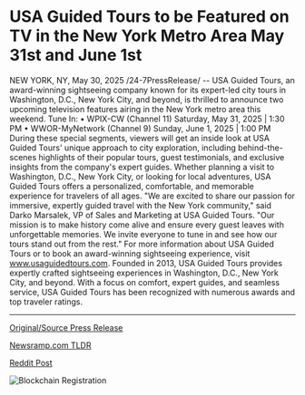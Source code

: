 # USA Guided Tours to be Featured on TV in the New York Metro Area May 31st and June 1st

NEW YORK, NY, May 30, 2025 /24-7PressRelease/ -- USA Guided Tours, an award-winning sightseeing company known for its expert-led city tours in Washington, D.C., New York City, and beyond, is thrilled to announce two upcoming television features airing in the New York metro area this weekend.  Tune In:  • WPIX-CW (Channel 11) Saturday, May 31, 2025 | 1:30 PM  • WWOR-MyNetwork (Channel 9) Sunday, June 1, 2025 | 1:00 PM  During these special segments, viewers will get an inside look at USA Guided Tours' unique approach to city exploration, including behind-the-scenes highlights of their popular tours, guest testimonials, and exclusive insights from the company's expert guides. Whether planning a visit to Washington, D.C., New York City, or looking for local adventures, USA Guided Tours offers a personalized, comfortable, and memorable experience for travelers of all ages.  "We are excited to share our passion for immersive, expertly guided travel with the New York community," said Darko Marsalek, VP of Sales and Marketing at USA Guided Tours. "Our mission is to make history come alive and ensure every guest leaves with unforgettable memories. We invite everyone to tune in and see how our tours stand out from the rest."  For more information about USA Guided Tours or to book an award-winning sightseeing experience, visit www.usaguidedtours.com.  Founded in 2013, USA Guided Tours provides expertly crafted sightseeing experiences in Washington, D.C., New York City, and beyond. With a focus on comfort, expert guides, and seamless service, USA Guided Tours has been recognized with numerous awards and top traveler ratings. 

---

[Original/Source Press Release](https://www.24-7pressrelease.com/press-release/523331/usa-guided-tours-to-be-featured-on-tv-in-the-new-york-metro-area-may-31st-and-june-1st)
                    

[Newsramp.com TLDR](https://newsramp.com/curated-news/award-winning-usa-guided-tours-to-be-featured-in-new-york-tv-segments/40e67eaf3f98ca98241d2a5a4b00acfd) 

 



[Reddit Post](https://www.reddit.com/r/AwardsAndRecognition/comments/1kyy0qj/awardwinning_usa_guided_tours_to_be_featured_in/) 



![Blockchain Registration](https://cdn.newsramp.app/24-7PressRelease/qrcode/255/30/bakePmPI.webp)